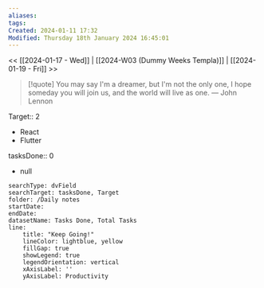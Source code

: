 ```yaml
---
aliases: 
tags: 
Created: 2024-01-11 17:32
Modified: Thursday 18th January 2024 16:45:01
---
```


<< [[2024-01-17 - Wed]] | [[2024-W03 (Dummy Weeks Templa)]] | [[2024-01-19 - Fri]] >>

> [!quote] You may say I'm a dreamer, but I'm not the only one, I hope someday you will join us, and the world will live as one.
> — John Lennon


Target:: 2
- React
- Flutter

tasksDone:: 0
- null


```tracker
searchType: dvField
searchTarget: tasksDone, Target
folder: /Daily notes 
startDate:
endDate:
datasetName: Tasks Done, Total Tasks
line:
    title: "Keep Going!"
    lineColor: lightblue, yellow
    fillGap: true
    showLegend: true
    legendOrientation: vertical
    xAxisLabel: ''
    yAxisLabel: Productivity
```
